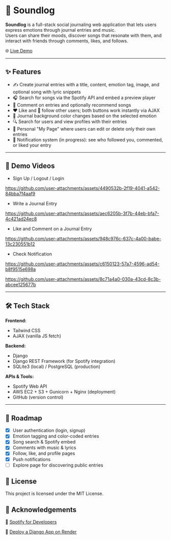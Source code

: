 # 🎵 Soundlog

**Soundlog** is a full-stack social journaling web application that lets users express emotions through journal entries and music.  
Users can share their moods, discover songs that resonate with them, and interact with friends through comments, likes, and follows.

🌐 [Live Demo](http://3.135.241.17/)

---

## ✨ Features

- ✍️ Create journal entries with a title, content, emotion tag, image, and optional song with lyric snippets
- 🎧 Search for songs via the Spotify API and embed a preview player
- 💬 Comment on entries and optionally recommend songs
- ❤️ Like and 🔄 follow other users; both buttons work instantly via AJAX
- 🎨 Journal background color changes based on the selected emotion
- 🔍 Search for users and view profiles with their entries
- 🧾 Personal "My Page" where users can edit or delete only their own entries
- 🔔 Notification system (in progress): see who followed you, commented, or liked your entry

---

## 🎥 Demo Videos
- Sign Up / Logout / Login

https://github.com/user-attachments/assets/4490532b-2f19-4041-a542-84bba7f4aaf9


- Write a Journal Entry

https://github.com/user-attachments/assets/aec6205b-3f7b-44eb-bfa7-4c421ad24ec8


- Like and Comment on a Journal Entry

https://github.com/user-attachments/assets/948c976c-637c-4a00-babe-13c230551b12


- Check Notification

https://github.com/user-attachments/assets/c6150123-57a7-4596-ad54-b8f9515e698a

https://github.com/user-attachments/assets/8c71a4a0-030a-43cd-8c3b-abcee125677b

---

## 🛠 Tech Stack

**Frontend:**
- Tailwind CSS
- AJAX (vanilla JS fetch)

**Backend:**
- Django
- Django REST Framework (for Spotify integration)
- SQLite3 (local) / PostgreSQL (production)

**APIs & Tools:**
- Spotify Web API
- AWS EC2 + S3 + Gunicorn + Nginx (deployment)
- GitHub (version control)

---

## 📌 Roadmap

- [x] User authentication (login, signup)
- [x] Emotion tagging and color-coded entries
- [x] Song search & Spotify embed
- [x] Comments with music & lyrics
- [x] Follow, like, and profile pages
- [x] Push notifications
- [ ] Explore page for discovering public entries

## 📄 License

This project is licensed under the MIT License.

## 🙌 Acknowledgements

📄 [Spotify for Developers](https://developer.spotify.com)

📄 [Deploy a Django App on Render](https://render.com/docs/deploy-django)

